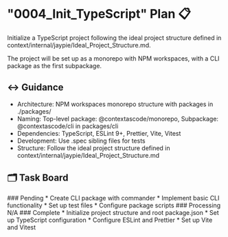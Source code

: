 # "0004_Init_TypeScript" Plan 📋
<Description>
Initialize a TypeScript project following the ideal project structure defined in context/internal/jaypie/Ideal_Project_Structure.md.

The project will be set up as a monorepo with NPM workspaces, with a CLI package as the first subpackage.
</Description>

## ↔️ Guidance

* Architecture: NPM workspaces monorepo structure with packages in ./packages/
* Naming: Top-level package: @contextascode/monorepo, Subpackage: @contextascode/cli in packages/cli
* Dependencies: TypeScript, ESLint 9+, Prettier, Vite, Vitest
* Development: Use .spec sibling files for tests
* Structure: Follow the ideal project structure defined in context/internal/jaypie/Ideal_Project_Structure.md

## 🗂️ Task Board

<Pending>
### Pending
* Create CLI package with commander
* Implement basic CLI functionality
* Set up test files
* Configure package scripts
</Pending>

<Processing>
### Processing
N/A
</Processing>

<Complete>
### Complete
* Initialize project structure and root package.json
* Set up TypeScript configuration
* Configure ESLint and Prettier
* Set up Vite and Vitest
</Complete>
